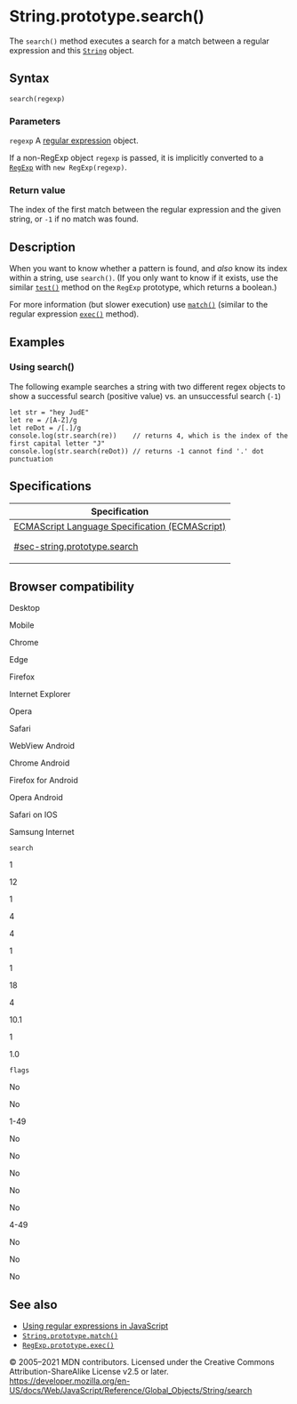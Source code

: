 # String.prototype.search()

The `search()` method executes a search for a match between a regular expression and this [`String`](../string) object.

## Syntax

    search(regexp)

### Parameters

`regexp`
A [regular expression](https://developer.mozilla.org/en-US/docs/Web/JavaScript/Guide/Regular_Expressions) object.

If a non-RegExp object `regexp` is passed, it is implicitly converted to a [`RegExp`](../regexp) with `new RegExp(regexp)`.

### Return value

The index of the first match between the regular expression and the given string, or `-1` if no match was found.

## Description

When you want to know whether a pattern is found, and _also_ know its index within a string, use `search()`. (If you only want to know if it exists, use the similar [`test()`](../regexp/test) method on the `RegExp` prototype, which returns a boolean.)

For more information (but slower execution) use [`match()`](match) (similar to the regular expression [`exec()`](../regexp/exec) method).

## Examples

### Using search()

The following example searches a string with two different regex objects to show a successful search (positive value) vs. an unsuccessful search (`-1`)

    let str = "hey JudE"
    let re = /[A-Z]/g
    let reDot = /[.]/g
    console.log(str.search(re))    // returns 4, which is the index of the first capital letter "J"
    console.log(str.search(reDot)) // returns -1 cannot find '.' dot punctuation

## Specifications

<table>
<thead>
<tr class="header">
<th>Specification</th>
</tr>
</thead>
<tbody>
<tr class="odd">
<td>
<a href="https://tc39.es/ecma262/#sec-string.prototype.search">ECMAScript Language Specification (ECMAScript)
<br/>

<span class="small">#sec-string.prototype.search</span>
</a>
</td>
</tr>
</tbody>
</table>

## Browser compatibility

Desktop

Mobile

Chrome

Edge

Firefox

Internet Explorer

Opera

Safari

WebView Android

Chrome Android

Firefox for Android

Opera Android

Safari on IOS

Samsung Internet

`search`

1

12

1

4

4

1

1

18

4

10.1

1

1.0

`flags`

No

No

1-49

No

No

No

No

No

4-49

No

No

No

## See also

-   [Using regular expressions in JavaScript](https://developer.mozilla.org/en-US/docs/Web/JavaScript/Guide/Regular_Expressions)
-   [`String.prototype.match()`](match)
-   [`RegExp.prototype.exec()`](../regexp/exec)

© 2005–2021 MDN contributors.
Licensed under the Creative Commons Attribution-ShareAlike License v2.5 or later.
<a href="https://developer.mozilla.org/en-US/docs/Web/JavaScript/Reference/Global_Objects/String/search" class="_attribution-link">https://developer.mozilla.org/en-US/docs/Web/JavaScript/Reference/Global_Objects/String/search</a>
